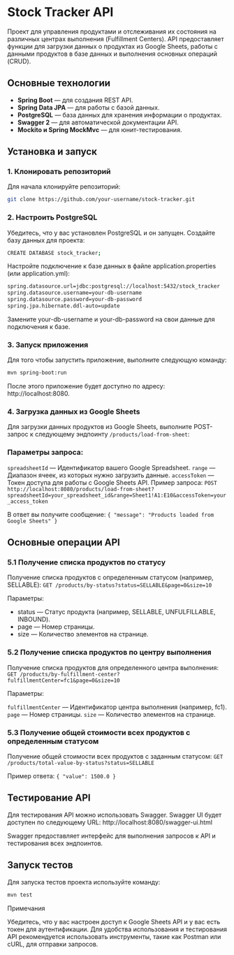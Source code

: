 # Stock Tracker API

Проект для управления продуктами и отслеживания их состояния на различных центрах выполнения (Fulfillment Centers). API предоставляет функции для загрузки данных о продуктах из Google Sheets, работы с данными продуктов в базе данных и выполнения основных операций (CRUD).

## Основные технологии

- **Spring Boot** — для создания REST API.
- **Spring Data JPA** — для работы с базой данных.
- **PostgreSQL** — база данных для хранения информации о продуктах.
- **Swagger 2** — для автоматической документации API.
- **Mockito и Spring MockMvc** — для юнит-тестирования.

## Установка и запуск

### 1. Клонировать репозиторий

Для начала клонируйте репозиторий:
```bash
git clone https://github.com/your-username/stock-tracker.git
```

### 2. Настроить PostgreSQL
Убедитесь, что у вас установлен PostgreSQL и он запущен. Создайте базу данных для проекта:
```bash
CREATE DATABASE stock_tracker;
```

Настройте подключение к базе данных в файле application.properties (или application.yml):
```bash
spring.datasource.url=jdbc:postgresql://localhost:5432/stock_tracker
spring.datasource.username=your-db-username
spring.datasource.password=your-db-password
spring.jpa.hibernate.ddl-auto=update
```

Замените your-db-username и your-db-password на свои данные для подключения к базе.

### 3. Запуск приложения
Для того чтобы запустить приложение, выполните следующую команду:
```bash
mvn spring-boot:run
```

После этого приложение будет доступно по адресу: http://localhost:8080.

### 4. Загрузка данных из Google Sheets
Для загрузки данных продуктов из Google Sheets, выполните POST-запрос к следующему эндпоинту `/products/load-from-sheet`:

### Параметры запроса:

`spreadsheetId` — Идентификатор вашего Google Spreadsheet.
`range` — Диапазон ячеек, из которых нужно загрузить данные.
`accessToken` — Токен доступа для работы с Google Sheets API.
Пример запроса:
`POST http://localhost:8080/products/load-from-sheet?spreadsheetId=your_spreadsheet_id&range=Sheet1!A1:E10&accessToken=your_access_token`

В ответ вы получите сообщение:
`{
"message": "Products loaded from Google Sheets"
}`

## Основные операции API
### 5.1 Получение списка продуктов по статусу
Получение списка продуктов с определенным статусом (например, SELLABLE):
`GET /products/by-status?status=SELLABLE&page=0&size=10`

Параметры:

* status — Статус продукта (например, SELLABLE, UNFULFILLABLE, INBOUND).
* page — Номер страницы.
* size — Количество элементов на странице.

### 5.2 Получение списка продуктов по центру выполнения
Получение списка продуктов для определенного центра выполнения:
`GET /products/by-fulfillment-center?fulfillmentCenter=fc1&page=0&size=10`

Параметры:

`fulfillmentCenter` — Идентификатор центра выполнения (например, fc1).
`page` — Номер страницы.
`size` — Количество элементов на странице.

### 5.3 Получение общей стоимости всех продуктов с определенным статусом
Получение общей стоимости всех продуктов с заданным статусом:
`GET /products/total-value-by-status?status=SELLABLE`

Пример ответа:
`{
"value": 1500.0
}`

## Тестирование API
Для тестирования API можно использовать Swagger. Swagger UI будет доступен по следующему URL:
http://localhost:8080/swagger-ui.html

Swagger предоставляет интерфейс для выполнения запросов к API и тестирования всех эндпоинтов.

## Запуск тестов
Для запуска тестов проекта используйте команду:
```bash
mvn test
```

Примечания

Убедитесь, что у вас настроен доступ к Google Sheets API и у вас есть токен для аутентификации.
Для удобства использования и тестирования API рекомендуется использовать инструменты, такие как Postman или cURL, для отправки запросов.